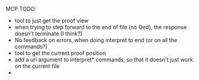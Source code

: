 MCP TODO:
- tool to just get the proof view
- when trying to step forward to the end of file (no Qed), the response doesn't terminate (I think?)
- No feedback on errors, when doing interpret to end (or on all the commands?)
- tool to get the current proof position
- add a uri argument to interpret* commands, so that it doesn't just work on the current file
- 